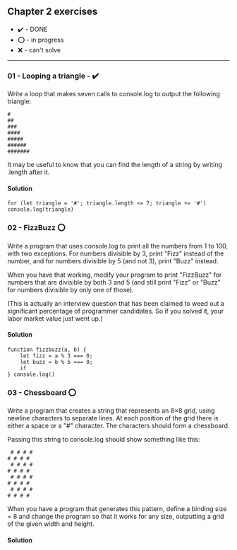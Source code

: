 ## Chapter 2 exercises 
- :heavy_check_mark: - DONE
- :o: - in progress
- :x: - can't solve

---
### 01 - Looping a triangle - :heavy_check_mark:
Write a loop that makes seven calls to console.log to output the following triangle:

```
#
##
###
####
#####
######
#######
```
It may be useful to know that you can find the length of a string by writing .length after it.

#### Solution

```
for (let triangle = '#'; triangle.length <= 7; triangle += '#')
console.log(triangle)

```


### 02 - FizzBuzz :o:
Write a program that uses console.log to print all the numbers from 1 to 100, with two exceptions. For numbers divisible by 3, print "Fizz" instead of the number, and for numbers divisible by 5 (and not 3), print "Buzz" instead.

When you have that working, modify your program to print "FizzBuzz" for numbers that are divisible by both 3 and 5 (and still print "Fizz" or "Buzz" for numbers divisible by only one of those).

(This is actually an interview question that has been claimed to weed out a significant percentage of programmer candidates. So if you solved it, your labor market value just went up.)

#### Solution

```
function fizzbuzz(a, b) {
    let fizz = a % 3 === 0;
    let buzz = b % 5 === 0; 
    if 
} console.log()
```


### 03 - Chessboard :o:
Write a program that creates a string that represents an 8×8 grid, using newline characters to separate lines. At each position of the grid there is either a space or a "#" character. The characters should form a chessboard.

Passing this string to console.log should show something like this:
```
 # # # #
# # # # 
 # # # #
# # # # 
 # # # #
# # # # 
 # # # #
# # # #
```
When you have a program that generates this pattern, define a binding size = 8 and change the program so that it works for any size, outputting a grid of the given width and height.

#### Solution